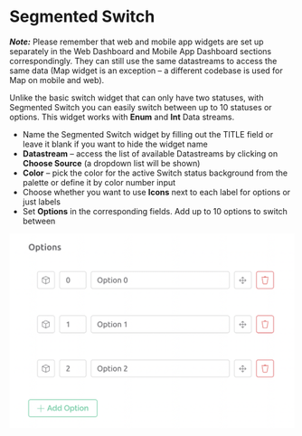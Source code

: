 # Segmented Switch

_**Note:**_ Please remember that web and mobile app widgets are set up separately in the Web Dashboard and Mobile App Dashboard sections correspondingly. They can still use the same datastreams to access the same data (Map widget is an exception – a different codebase is used for Map on mobile and web).

Unlike the basic switch widget that can only have two statuses, with Segmented Switch you can easily switch between up to 10 statuses or options. This widget works with **Enum** and **Int** Data streams.

* Name the Segmented Switch widget by filling out the TITLE field or leave it blank if you want to hide the widget name&#x20;
* **Datastream** – access the list of available Datastreams by clicking on **Choose Source** (a dropdown list will be shown)
* **Color** – pick the color for the active Switch status background from the palette or define it by color number input
* Choose whether you want to use **Icons** next to each label for options or just labels
* Set **Options** in the corresponding fields. Add up to 10 options to switch between

![](<../../../.gitbook/assets/Screenshot 2022-03-17 at 19.21.49.png>)

